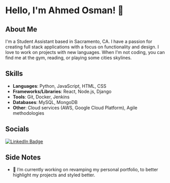 # Hello, I'm Ahmed Osman! 👋

## About Me

I'm a Student Assistant based in Sacramento, CA. I have a passion for creating full stack applications with a focus on functionality and design. I love to work on projects with new languages. When I'm not coding, you can find me at the gym, reading, or playing some cities skylines.

## Skills
- **Languages**: Python, JavaScript, HTML, CSS
- **Frameworks/Libraries**: React, Node.js, Django
- **Tools**: Git, Docker, Jenkins
- **Databases**: MySQL, MongoDB
- **Other**: Cloud services (AWS, Google Cloud Platform), Agile methodologies

## Socials
<div id="badges">
  <a href="https://www.linkedin.com/in/ahmedaosman00/">
    <img src="https://img.shields.io/badge/LinkedIn-blue?style=for-the-badge&logo=linkedin&logoColor=white" alt="LinkedIn Badge"/>
  </a>
</div>

## Side Notes
- 🔭 I’m currently working on revamping my personal portfolio, to better highlight my projects and styled better.

<!--
**ahmedosmandev/ahmedosmandev** is a ✨ _special_ ✨ repository because its `README.md` (this file) appears on your GitHub profile.


Here are some ideas to get you started:

- 🔭 I’m currently working on ...
- 🌱 I’m currently learning ...
- 👯 I’m looking to collaborate on ...
- 🤔 I’m looking for help with ...
- 💬 Ask me about ...
- 📫 How to reach me: ...
- 😄 Pronouns: ...
- ⚡ Fun fact: ...
-->
